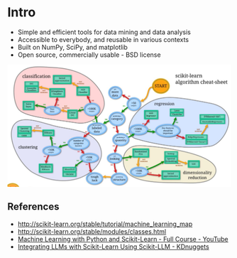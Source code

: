 # Intro

- Simple and efficient tools for data mining and data analysis
- Accessible to everybody, and reusable in various contexts
- Built on NumPy, SciPy, and matplotlib
- Open source, commercially usable - BSD license

![image](../../media/sci-Intro-image1.jpg)

## References

- http://scikit-learn.org/stable/tutorial/machine_learning_map
- http://scikit-learn.org/stable/modules/classes.html
- [Machine Learning with Python and Scikit-Learn - Full Course - YouTube](https://www.youtube.com/watch?v=hDKCxebp88A)
- [Integrating LLMs with Scikit-Learn Using Scikit-LLM - KDnuggets](https://www.kdnuggets.com/integrating-llms-with-scikit-learn-using-scikit-llm)
